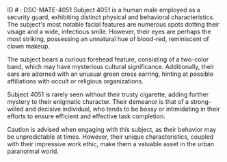 ID # : DSC-MATE-4051
Subject 4051 is a human male employed as a security guard, exhibiting distinct physical and behavioral characteristics. The subject's most notable facial features are numerous spots dotting their visage and a wide, infectious smile. However, their eyes are perhaps the most striking, possessing an unnatural hue of blood-red, reminiscent of clown makeup.

The subject bears a curious forehead feature, consisting of a two-color band, which may have mysterious cultural significance. Additionally, their ears are adorned with an unusual green cross earring, hinting at possible affiliations with occult or religious organizations.

Subject 4051 is rarely seen without their trusty cigarette, adding further mystery to their enigmatic character. Their demeanor is that of a strong-willed and decisive individual, who tends to be bossy or intimidating in their efforts to ensure efficient and effective task completion. 

Caution is advised when engaging with this subject, as their behavior may be unpredictable at times. However, their unique characteristics, coupled with their impressive work ethic, make them a valuable asset in the urban paranormal world.